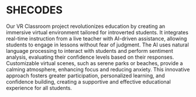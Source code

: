 # SHECODES
Our VR Classroom project revolutionizes education by creating an immersive virtual environment tailored for introverted students. It integrates real-time instruction from a live teacher with AI-driven assistance, allowing students to engage in lessons without fear of judgment. The AI uses natural language processing to interact with students and perform sentiment analysis, evaluating their confidence levels based on their responses. Customizable virtual scenes, such as serene parks or beaches, provide a calming atmosphere, enhancing focus and reducing anxiety. This innovative approach fosters greater participation, personalized learning, and confidence building, creating a supportive and effective educational experience for all students.
